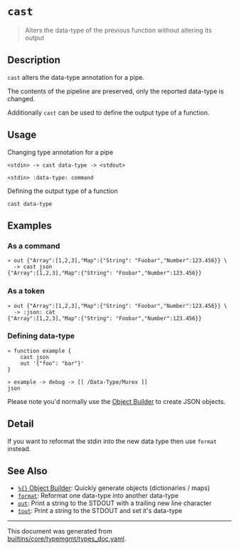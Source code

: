 # `cast`

> Alters the data-type of the previous function without altering its output

## Description

`cast` alters the data-type annotation for a pipe.

The contents of the pipeline are preserved, only the reported data-type is
changed.

Additionally `cast` can be used to define the output type of a function.

## Usage

Changing type annotation for a pipe

```
<stdin> -> cast data-type -> <stdout>

<stdin> :data-type: command
```

Defining the output type of a function

```
cast data-type
```

## Examples

### As a command

```
» out {"Array":[1,2,3],"Map":{"String": "Foobar","Number":123.456}} \
  -> cast json
{"Array":[1,2,3],"Map":{"String": "Foobar","Number":123.456}}
```

### As a token

```
» out {"Array":[1,2,3],"Map":{"String": "Foobar","Number":123.456}} \
  -> :json: cat
{"Array":[1,2,3],"Map":{"String": "Foobar","Number":123.456}}
```

### Defining data-type

```
» function example {
    cast json
    out '{"foo": "bar"}'
}

» example -> debug -> [[ /Data-Type/Murex ]]
json
```

Please note you'd normally use the [Object Builder](/docs/parser/create-object.md) to create JSON objects.

## Detail

If you want to reformat the stdin into the new data type then use `format`
instead.

## See Also

* [`%{}` Object Builder](../parser/create-object.md):
  Quickly generate objects (dictionaries / maps)
* [`format`](../commands/format.md):
  Reformat one data-type into another data-type
* [`out`](../commands/out.md):
  Print a string to the STDOUT with a trailing new line character
* [`tout`](../commands/tout.md):
  Print a string to the STDOUT and set it's data-type

<hr/>

This document was generated from [builtins/core/typemgmt/types_doc.yaml](https://github.com/lmorg/murex/blob/master/builtins/core/typemgmt/types_doc.yaml).